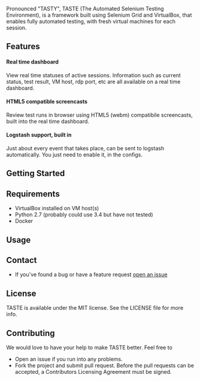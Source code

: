 Pronounced "TASTY", TASTE (The Automated Selenium Testing Environment), is a framework built using Selenium Grid and VirtualBox, that enables fully
automated testing, with fresh virtual machines for each session.

## Features

#### Real time dashboard

View real time statuses of active sessions. Information such as current status, test result, VM host, rdp port, etc are all available on a real time dashboard.

#### HTML5 compatible screencasts 

Review test runs in browser using HTML5 (webm) compatibile screencasts, built into the real time dashboard.

#### Logstash support, built in

Just about every event that takes place, can be sent to logstash automatically. You just need to enable it, in the configs.


## Getting Started


## Requirements

* VirtualBox installed on VM host(s)
* Python 2.7 (probably could use 3.4 but have not tested)
* Docker

## Usage


## Contact

* If you've found a bug or have a feature request [open an issue](https://github.com/weebly/TASTE/issues/new)


## License

TASTE is available under the MIT license. See the LICENSE file for more info.


## Contributing

We would love to have your help to make TASTE better. Feel free to

 - Open an issue if you run into any problems.
 - Fork the project and submit pull request. Before the pull requests can be accepted, a Contributors Licensing Agreement must be signed.
